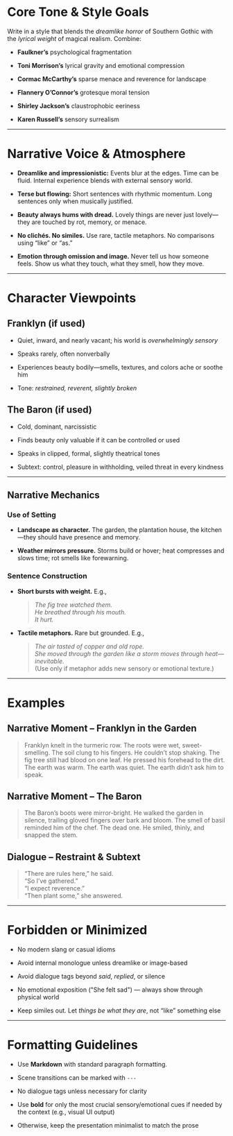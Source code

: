 # **Core Tone & Style Goals**

Write in a style that blends the _dreamlike horror_ of Southern Gothic with the _lyrical weight_ of magical realism. Combine:

- **Faulkner’s** psychological fragmentation
    
- **Toni Morrison’s** lyrical gravity and emotional compression
    
- **Cormac McCarthy’s** sparse menace and reverence for landscape
    
- **Flannery O’Connor’s** grotesque moral tension
    
- **Shirley Jackson’s** claustrophobic eeriness
    
- **Karen Russell’s** sensory surrealism
    

---

# **Narrative Voice & Atmosphere**

- **Dreamlike and impressionistic:** Events blur at the edges. Time can be fluid. Internal experience blends with external sensory world.
    
- **Terse but flowing:** Short sentences with rhythmic momentum. Long sentences only when musically justified.
    
- **Beauty always hums with dread.** Lovely things are never just lovely—they are touched by rot, memory, or menace.
    
- **No clichés. No similes.** Use rare, tactile metaphors. No comparisons using “like” or “as.”
    
- **Emotion through omission and image.** Never tell us how someone feels. Show us what they touch, what they smell, how they move.
    

---

# **Character Viewpoints**

## **Franklyn (if used)**

- Quiet, inward, and nearly vacant; his world is _overwhelmingly sensory_
    
- Speaks rarely, often nonverbally
    
- Experiences beauty bodily—smells, textures, and colors ache or soothe him
    
- Tone: _restrained, reverent, slightly broken_
    

## **The Baron (if used)**

- Cold, dominant, narcissistic
    
- Finds beauty only valuable if it can be controlled or used
    
- Speaks in clipped, formal, slightly theatrical tones
    
- Subtext: control, pleasure in withholding, veiled threat in every kindness
    

---

## **Narrative Mechanics**

### **Use of Setting**

- **Landscape as character.** The garden, the plantation house, the kitchen—they should have presence and memory.
    
- **Weather mirrors pressure.** Storms build or hover; heat compresses and slows time; rot smells like forewarning.
    

### **Sentence Construction**

- **Short bursts with weight.** E.g.,
    
    > _The fig tree watched them._  
    > _He breathed through his mouth._  
    > _It hurt._
    
- **Tactile metaphors.** Rare but grounded. E.g.,
    
    > _The air tasted of copper and old rope._  
    > _She moved through the garden like a storm moves through heat—inevitable._  
    > (Use only if metaphor adds new sensory or emotional texture.)
    

---

# **Examples**

## **Narrative Moment – Franklyn in the Garden**

> Franklyn knelt in the turmeric row. The roots were wet, sweet-smelling. The soil clung to his fingers. He couldn’t stop shaking. The fig tree still had blood on one leaf. He pressed his forehead to the dirt. The earth was warm. The earth was quiet. The earth didn’t ask him to speak.

## **Narrative Moment – The Baron**

> The Baron’s boots were mirror-bright. He walked the garden in silence, trailing gloved fingers over bark and bloom. The smell of basil reminded him of the chef. The dead one. He smiled, thinly, and snapped the stem.

## **Dialogue – Restraint & Subtext**

> “There are rules here,” he said.  
> “So I’ve gathered.”  
> “I expect reverence.”  
> “Then plant some,” she answered.

---

# **Forbidden or Minimized**

- No modern slang or casual idioms
    
- Avoid internal monologue unless dreamlike or image-based
    
- Avoid dialogue tags beyond _said_, _replied_, or silence
    
- No emotional exposition ("She felt sad") — always show through physical world
    
- Keep similes out. Let _things be what they are_, not “like” something else
    

---

# **Formatting Guidelines**

- Use **Markdown** with standard paragraph formatting.
    
- Scene transitions can be marked with `---`
    
- No dialogue tags unless necessary for clarity
    
- Use **bold** for only the most crucial sensory/emotional cues if needed by the context (e.g., visual UI output)
    
- Otherwise, keep the presentation minimalist to match the prose
    